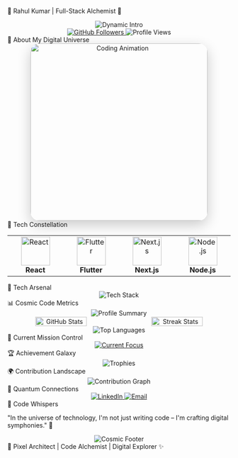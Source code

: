 🌟 Rahul Kumar | Full-Stack Alchemist 🚀
<div align="center">
  <img src="https://readme-typing-svg.demolab.com?font=Cascadia+Code&size=30&duration=3000&pause=500&color=00BFFF&center=true&vCenter=true&width=800&lines=💻+Frontend+Wizard+%F0%9F%94%AE;🌐+Web+%26+Mobile+Development+Maestro;🚀+Transforming+Ideas+into+Digital+Realities" alt="Dynamic Intro" />
</div>
<div align="center">
  <a href="https://github.com/rahulitme">
    <img src="https://img.shields.io/github/followers/rahulitme?style=social" alt="GitHub Followers" />
  </a>
  <img src="https://komarev.com/ghpvc/?username=rahulitme&color=blueviolet" alt="Profile Views" />
</div>
🌈 About My Digital Universe
<div align="center">
  <img src="https://media3.giphy.com/media/배고픈연어/giphy.gif" width="400" alt="Coding Animation" style="border-radius: 20px; box-shadow: 0 10px 30px rgba(0,0,0,0.2);" />
</div>
🔮 Tech Constellation
<div align="center">
  <table align="center">
    <tr>
      <td align="center" width="140">
        <img src="https://skillicons.dev/icons?i=react" width="65" height="65" alt="React" /><br>
        <strong>React</strong>
      </td>
      <td align="center" width="140">
        <img src="https://skillicons.dev/icons?i=flutter" width="65" height="65" alt="Flutter" /><br>
        <strong>Flutter</strong>
      </td>
      <td align="center" width="140">
        <img src="https://skillicons.dev/icons?i=nextjs" width="65" height="65" alt="Next.js" /><br>
        <strong>Next.js</strong>
      </td>
      <td align="center" width="140">
        <img src="https://skillicons.dev/icons?i=nodejs" width="65" height="65" alt="Node.js" /><br>
        <strong>Node.js</strong>
      </td>
    </tr>
  </table>
</div>
🌠 Tech Arsenal
<div align="center">
  <img src="https://skillicons.dev/icons?i=html,css,js,typescript,python,java,dart,react,flutter,nextjs,nodejs,express,mongodb,mysql,docker,aws,git&perline=9" alt="Tech Stack" />
</div>
📊 Cosmic Code Metrics
<div align="center">
  <img src="https://github-profile-summary-cards.vercel.app/api/cards/profile-details?username=rahulitme&theme=radical" alt="Profile Summary" />
  <div style="display: flex; justify-content: center; gap: 20px;">
    <img src="https://github-readme-stats.vercel.app/api?username=rahulitme&show_icons=true&theme=radical&hide_border=true" width="48%" alt="GitHub Stats" />
    <img src="https://github-readme-streak-stats.herokuapp.com/?user=rahulitme&theme=radical&hide_border=true" width="48%" alt="Streak Stats" />
  </div>
  <img src="https://github-readme-stats.vercel.app/api/top-langs/?username=rahulitme&layout=compact&theme=radical" alt="Top Languages" />
</div>
🚀 Current Mission Control
<div align="center">
  <a href="https://git.io/typing-svg">
    <img src="https://readme-typing-svg.demolab.com?font=Fira+Code&weight=600&size=22&duration=4000&pause=1000&color=00FFFF&center=true&vCenter=true&width=800&lines=🔬+Deep+Diving+into+Advanced+Flutter+Development;🌐+Mastering+Microservices+Architecture;☁️+Exploring+Serverless+Computing;🤖+AI+%26+Machine+Learning+Integration" alt="Current Focus" />
  </a>
</div>
🏆 Achievement Galaxy
<div align="center">
  <img src="https://github-profile-trophy.vercel.app/?username=rahulitme&theme=radical&no-frame=true&row=1&column=7" alt="Trophies" />
</div>
🌍 Contribution Landscape
<div align="center">
  <img src="https://github-readme-activity-graph.vercel.app/graph?username=rahulitme&bg_color=1F222E&color=00FFFF&line=00FFFF&point=FFFFFF&hide_border=true" alt="Contribution Graph" />
</div>
📡 Quantum Connections
<div align="center">
  <a href="https://www.linkedin.com/in/rahul-kumar-191473256/">
    <img src="https://img.shields.io/badge/LinkedIn-Rahul%20Kumar-blue?style=for-the-badge&logo=linkedin" alt="LinkedIn" />
  </a>
  <a href="mailto:rahulmandal705071@gmail.com">
    <img src="https://img.shields.io/badge/Email-Digital%20Messenger-red?style=for-the-badge&logo=gmail" alt="Email" />
  </a>
</div>
💭 Code Whispers

"In the universe of technology, I'm not just writing code – I'm crafting digital symphonies." 🌌

<div align="center">
  <img src="https://capsule-render.vercel.app/api?type=waving&color=gradient&customColorList=0,2,2,5,30&height=120&section=footer" alt="Cosmic Footer" />
</div>
🌟 Pixel Architect | Code Alchemist | Digital Explorer ✨
